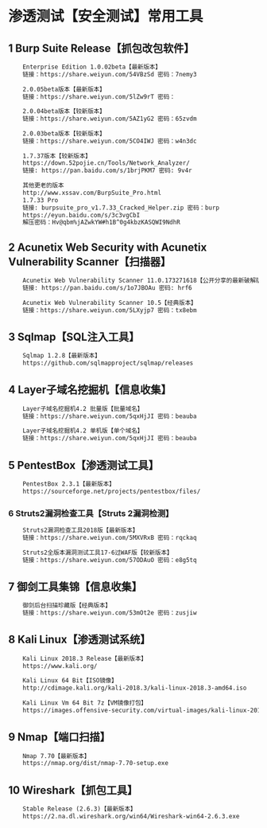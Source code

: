 # 渗透测试【安全测试】常用工具 #  

## 1 Burp Suite Release【抓包改包软件】 ##  

```txt
	Enterprise Edition 1.0.02beta【最新版本】
	链接：https://share.weiyun.com/54VBzSd 密码：7nemy3
	
	2.0.05beta版本【最新版本】
	链接：https://share.weiyun.com/5lZw9rT 密码：
	
	2.0.04beta版本【较新版本】
	链接：https://share.weiyun.com/5AZ1yG2 密码：65zvdm
	
	2.0.03beta版本【较新版本】
	链接：https://share.weiyun.com/5CO4IWJ 密码：w4n3dc
	
	1.7.37版本【较新版本】
	https://down.52pojie.cn/Tools/Network_Analyzer/
	链接: https://pan.baidu.com/s/1brjPKM7 密码: 9v4r
	
	其他更老的版本
	http://www.xssav.com/BurpSuite_Pro.html
	1.7.33 Pro
	链接: burpsuite_pro_v1.7.33_Cracked_Helper.zip 密码：burp
	https://eyun.baidu.com/s/3c3vgCbI
	解压密码：Hv@qbm%jAZwkYW#h1B^0g4kbzKASQWI9NdhR
```

## 2 Acunetix Web Security with Acunetix Vulnerability Scanner【扫描器】 ##  

```txt
	Acunetix Web Vulnerability Scanner 11.0.173271618【公开分享的最新破解版本】
	链接: https://pan.baidu.com/s/1o7JBOAu 密码: hrf6
	
	Acunetix Web Vulnerability Scanner 10.5【经典版本】
	链接：https://share.weiyun.com/5LXyjp7 密码：tx8ebm
```

## 3 Sqlmap【SQL注入工具】 ##  

```txt
	Sqlmap 1.2.8【最新版本】
	https://github.com/sqlmapproject/sqlmap/releases
```

## 4 Layer子域名挖掘机【信息收集】 ##  

```txt
	Layer子域名挖掘机4.2 批量版【批量域名】
	链接：https://share.weiyun.com/5qxHjJI 密码：beauba
	
	Layer子域名挖掘机4.2 单机版【单个域名】
	链接：https://share.weiyun.com/5qxHjJI 密码：beauba
```

## 5 PentestBox【渗透测试工具】 ##  

```txt
	PentestBox 2.3.1【最新版本】
	https://sourceforge.net/projects/pentestbox/files/	
```

### 6 Struts2漏洞检查工具【Struts 2漏洞检测】 ###  

```txt
	Struts2漏洞检查工具2018版【最新版本】
	链接：https://share.weiyun.com/5MXVRxB 密码：rqckaq
	
	Struts2全版本漏洞测试工具17-6过WAF版【较新版本】
	链接：https://share.weiyun.com/57ODAuO 密码：e8g5tq	
```

## 7 御剑工具集锦【信息收集】 ##  

```txt
	御剑后台扫描珍藏版【经典版本】
	链接：https://share.weiyun.com/53mOt2e 密码：zusjiw
```

## 8 Kali Linux【渗透测试系统】 ##  

```txt
	Kali Linux 2018.3 Release【最新版本】
	https://www.kali.org/
	
	Kali Linux 64 Bit【ISO镜像】
	http://cdimage.kali.org/kali-2018.3/kali-linux-2018.3-amd64.iso
	
	Kali Linux Vm 64 Bit 7z【VM镜像打包】
	https://images.offensive-security.com/virtual-images/kali-linux-2018.3-vm-amd64.7z
```

## 9 Nmap【端口扫描】 ##  

```txt
	Nmap 7.70【最新版本】
	https://nmap.org/dist/nmap-7.70-setup.exe	
```

## 10 Wireshark【抓包工具】 ##  

```txt
	Stable Release (2.6.3)【最新版本】
	https://2.na.dl.wireshark.org/win64/Wireshark-win64-2.6.3.exe
```